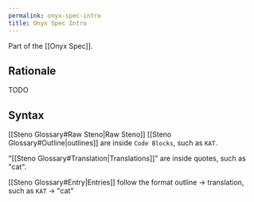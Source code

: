 ```yaml
---
permalink: onyx-spec-intro
title: Onyx Spec Intro
---
```


Part of the [[Onyx Spec]].

## Rationale

TODO

## Syntax

[[Steno Glossary#Raw Steno|Raw Steno]] [[Steno Glossary#Outline|outlines]] are inside `Code Blocks`, such as `KAT`.

"[[Steno Glossary#Translation|Translations]]" are inside quotes, such as "cat".

[[Steno Glossary#Entry|Entries]] follow the format outline → translation, such as `KAT` → "cat"